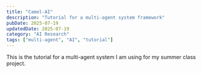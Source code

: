 ```yaml
---
title: "Camel-AI"
description: "Tutorial for a multi-agent system framework"
pubDate: 2025-07-19
updatedDate: 2025-07-19
category: "AI Research"
tags: ["multi-agent", "AI", "tutorial"]
---
```

This is the tutorial for a multi-agent system I am using for my summer class project.

